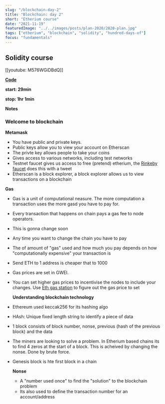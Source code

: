```yaml
---
slug: "/blockchain-day-2"
title: "Blockchain: day 2"
short: "Etherium course"
date: "2021-11-19"
featuredImage: "../../images/posts/plan-2020/2020-plan.jpg"
tags: ["etherium", "blockchain", "solidity", "hundred-days-of"]
focus: "fundamentals"
---
```


## Solidity course

[[youtube: M576WGiDBdQ]]

**[Code](https://github.com/smartcontractkit/full-blockchain-solidity-course-py)**

**start: 29min**

**stop: 1hr 1min**

**Notes**

### Welcome to blockchain

**Metamask**

- You have public and private keys.
- Public keys allow you to view your account on Etherscan
- The privte key allows people to take your coins
- Gives access to various networks, including test networks
- Testnet faucet gives us access to free (pretend) etherium, the [Rinkeby faucet](https://faucet.rinkeby.io/) does this with a tweet
- Etherscan is a block explorer, a block explorer allows us to view transactions on a blockchain

**Gas**

- Gas is a unit of computational neasure. The more computation a transaction uses the more gasd you have to pay for.
- Every transaction that happens on chain pays a gas fee to node operators.
- This is gonna change soon
- Any time you want to change the chain you have to pay
- The of amount of "gas" used and how much you pay depends on how "computationally expensive" your transaction is
- Send ETH to 1 address is cheaper that to 1000
- Gas prices are set in GWEI.
- You can set higher gas prices to incentivise the nodes to include your changes. Use [Eth gas station]() to figure out the gas price to set

  **Understanding blockchain technology**

- Ethereum used keccak256 for its hashing algo
- HAsh: Unique fixed length string to identify a piece of data
- 1 block consists of block number, nonse, previous (hash of the previous block) and the data
- The miners are looking to solve a problem. In Etherium based chains its to find 4 zeros at the start of a block. This is acheived by changing the nonse. Done by brute force.
- Genesis block is hte first block in a chain

  **Nonse**

  - A "number used once" to find the "solution" to the blockchain problem
  - Its also used to define the transaction number for an account/address
